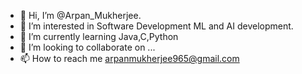 - 👋 Hi, I’m @Arpan_Mukherjee.
- 👀 I’m interested in Software Development ML and AI development.
- 🌱 I’m currently learning Java,C,Python
- 💞️ I’m looking to collaborate on ...
- 📫 How to reach me arpanmukherjee965@gmail.com

<!---
Hizejake/Hizejake is a ✨ special ✨ repository because its `README.md` (this file) appears on your GitHub profile.
You can click the Preview link to take a look at your changes.
--->
